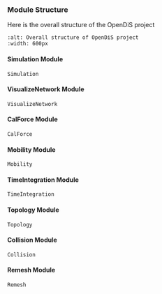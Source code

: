 ### Module Structure

Here is the overall structure of the OpenDiS project
```{figure} OpenDiS_overview.png
:alt: Overall structure of OpenDiS project
:width: 600px
```

#### Simulation Module

```Simulation```

#### VisualizeNetwork Module

```VisualizeNetwork```

#### CalForce Module

```CalForce```

#### Mobility Module

```Mobility```

#### TimeIntegration Module

```TimeIntegration```

#### Topology Module

```Topology```

#### Collision Module

```Collision```

#### Remesh Module

```Remesh```

